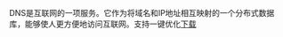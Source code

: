DNS是互联网的一项服务。它作为将域名和IP地址相互映射的一个分布式数据库，能够使人更方便地访问互联网。支持一键优化[下载](https://github.com/gugejun/The-chain/raw/master/dns_selector.exe)